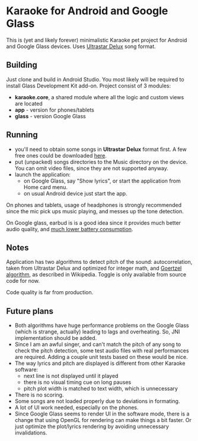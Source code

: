 
# Karaoke for Android and Google Glass

This is (yet and likely forever) minimalistic Karaoke pet project for Android and Google Glass devices. Uses <a href="http://ultrastardx.sourceforge.net/">Ultrastar Delux</a> song format.

## Building
Just clone and build in Android Studio. You most likely will be required to install Glass Development Kit add-on.
Project consist of 3 modules:
* **karaoke.core**, a shared module where all the logic and custom views are located
* **app** - version for phones/tablets
* **glass** - version Google Glass

## Running
* you'll need to obtain some songs in **Ultrastar Delux** format first. A few free ones could be downloaded <a href="https://sourceforge.net/projects/ultrastardx/files/Songs/">here</a>.
* put (unpacked) songs directories to the Music directory on the device. You can omit video files, since they are not supported anyway.
* launch the application:
  * on Google Glass, say "Show lyrics", or start the application from Home card menu.
  * on usual Android device just start the app.

On phones and tablets, usage of headphones is strongly recommended since the mic pick ups music playing, and messes up the tone detection.

On Google glass, earbud is is a good idea since it provides much better audio quality, and <a href="https://arxiv.org/abs/1404.1320">much lower battery consumption</a>.

## Notes

Application has two algorithms to detect pitch of the sound: autocorrelation, taken from Ultrastar Delux and optimized for integer math, and <a href="https://en.wikipedia.org/wiki/Goertzel_algorithm">Goertzel algorithm</a>, as described in Wikipedia. Toggle is only available from source code for now.
 
Code quality is far from production.

## Future plans
* Both algorithms have huge performance problems on the Google Glass (which is strange, actually) leading to lags and overheating. So, JNI implementation should be added.
* Since I am an awful singer, and can't match the pitch of any song to check the pitch detection, some test audio files with real performances are required. Adding a couple unit tests based on these would be nice.
* The way lyrics and pitch are displayed is different from other Karaoke software:
  * next line is not displayed until it played
  * there is no visual timing cue on long pauses
  * pitch plot width is matched to text width, which is unnecessary
* There is no scoring.
* Some songs are not loaded properly due to deviations in formating.
* A lot of UI work needed, especially on the phones.
* Since Google Glass seems to render UI in the software mode, there is a change that using OpenGL for rendering can make things a bit faster. Or just optimize the plot/lyrics rendering by avoiding unnecessary invalidations.
